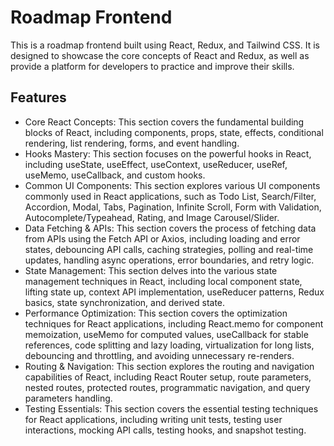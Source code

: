 # Roadmap Frontend

This is a roadmap frontend built using React, Redux, and Tailwind CSS. It is designed to showcase the core concepts of React and Redux, as well as provide a platform for developers to practice and improve their skills.

## Features

- Core React Concepts: This section covers the fundamental building blocks of React, including components, props, state, effects, conditional rendering, list rendering, forms, and event handling.
- Hooks Mastery: This section focuses on the powerful hooks in React, including useState, useEffect, useContext, useReducer, useRef, useMemo, useCallback, and custom hooks.
- Common UI Components: This section explores various UI components commonly used in React applications, such as Todo List, Search/Filter, Accordion, Modal, Tabs, Pagination, Infinite Scroll, Form with Validation, Autocomplete/Typeahead, Rating, and Image Carousel/Slider.
- Data Fetching & APIs: This section covers the process of fetching data from APIs using the Fetch API or Axios, including loading and error states, debouncing API calls, caching strategies, polling and real-time updates, handling async operations, error boundaries, and retry logic.
- State Management: This section delves into the various state management techniques in React, including local component state, lifting state up, context API implementation, useReducer patterns, Redux basics, state synchronization, and derived state.
- Performance Optimization: This section covers the optimization techniques for React applications, including React.memo for component memoization, useMemo for computed values, useCallback for stable references, code splitting and lazy loading, virtualization for long lists, debouncing and throttling, and avoiding unnecessary re-renders.
- Routing & Navigation: This section explores the routing and navigation capabilities of React, including React Router setup, route parameters, nested routes, protected routes, programmatic navigation, and query parameters handling.
- Testing Essentials: This section covers the essential testing techniques for React applications, including writing unit tests, testing user interactions, mocking API calls, testing hooks, and snapshot testing.
